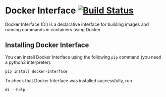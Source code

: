 # Docker Interface [![Build Status](https://travis-ci.com/spotify/docker_interface.svg?token=JxXwasVodA8iTGpTMh63&branch=master)](https://travis-ci.com/spotify/docker_interface)

Docker Interface (DI) is a declarative interface for building images and running commands in containers using Docker.

## Installing Docker Interface

You can install Docker Interface using the following `pip` command (you need a python3 interpreter).

```
pip install docker-interface
```


To check that Docker Interface was installed successfully, run
```
di --help
```
